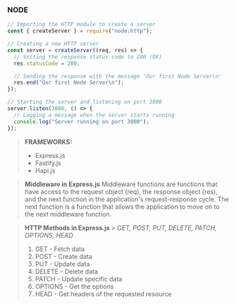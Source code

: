 ### NODE

```js
// Importing the HTTP module to create a server
const { createServer } = require("node:http");

// Creating a new HTTP server
const server = createServer((req, res) => {
  // Setting the response status code to 200 (OK)
  res.statusCode = 200;

  // Sending the response with the message 'Our first Node Server\n'
  res.end("Our first Node Server\n");
});

// Starting the server and listening on port 3000
server.listen(3000, () => {
  // Logging a message when the server starts running
  console.log("Server running on port 3000");
});
```

> **FRAMEWORKS:**
>
> - Express.js
> - Fastify.js
> - Hapi.js

> **Middleware in Express.js**
> Middleware functions are functions that have access to the request object (req), the response object (res), and the next function in the application's request-response cycle. The next function is a function that allows the application to move on to the next middleware function.

> **HTTP Methods in Express.js** > _GET, POST, PUT, DELETE, PATCH, OPTIONS, HEAD_
>
> 1.  GET - Fetch data
> 2.  POST - Create data
> 3.  PUT - Update data
> 4.  DELETE - Delete data
> 5.  PATCH - Update specific data
> 6.  OPTIONS - Get the options
> 7.  HEAD - Get headers of the requested resource
